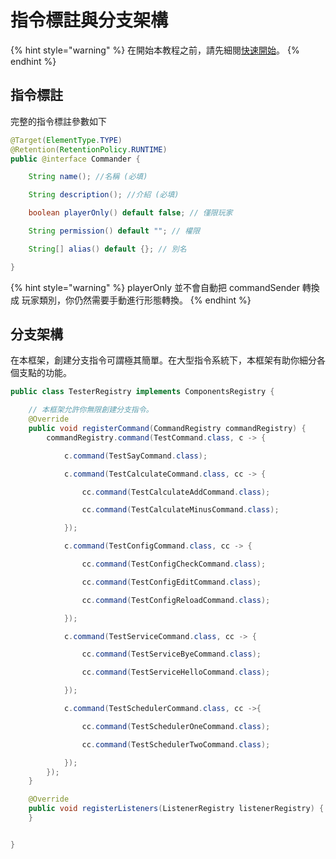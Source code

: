 # 指令標註與分支架構

{% hint style="warning" %}
在開始本教程之前，請先細閱[快速開始](../quick-start.md)。
{% endhint %}

## 指令標註 <a id="annotation"></a>

完整的指令標註參數如下

```java
@Target(ElementType.TYPE)
@Retention(RetentionPolicy.RUNTIME)
public @interface Commander {

    String name(); //名稱 (必填)

    String description(); //介紹 (必填)

    boolean playerOnly() default false; // 僅限玩家

    String permission() default ""; // 權限

    String[] alias() default {}; // 別名

}
```

{% hint style="warning" %}
playerOnly 並不會自動把 commandSender 轉換成 玩家類別，你仍然需要手動進行形態轉換。
{% endhint %}

## 分支架構 <a id="subcommands"></a>

在本框架，創建分支指令可謂極其簡單。在大型指令系統下，本框架有助你細分各個支點的功能。

```java
public class TesterRegistry implements ComponentsRegistry {

    // 本框架允許你無限創建分支指令。
    @Override
    public void registerCommand(CommandRegistry commandRegistry) {
        commandRegistry.command(TestCommand.class, c -> {

            c.command(TestSayCommand.class);

            c.command(TestCalculateCommand.class, cc -> {

                cc.command(TestCalculateAddCommand.class);

                cc.command(TestCalculateMinusCommand.class);

            });

            c.command(TestConfigCommand.class, cc -> {

                cc.command(TestConfigCheckCommand.class);

                cc.command(TestConfigEditCommand.class);

                cc.command(TestConfigReloadCommand.class);

            });

            c.command(TestServiceCommand.class, cc -> {

                cc.command(TestServiceByeCommand.class);

                cc.command(TestServiceHelloCommand.class);

            });

            c.command(TestSchedulerCommand.class, cc ->{

                cc.command(TestSchedulerOneCommand.class);

                cc.command(TestSchedulerTwoCommand.class);

            });
        });
    }

    @Override
    public void registerListeners(ListenerRegistry listenerRegistry) {
    }


}
```

